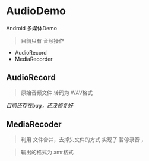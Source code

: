 # AudioDemo
Android 多媒体Demo

> 目前只有 音频操作
 - AudioRecord 
 - MediaRecorder

## AudioRecord

> 原始音频文件 转码为 WAV格式

*目前还存在bug，还没修复好*

## MediaRecoder

> 利用 文件合并，去掉头文件的方式 实现了 暂停录音 ，

> 输出的格式为 amr格式
